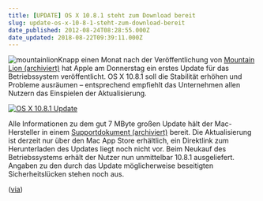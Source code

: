 ```yaml
---
title: [UPDATE] OS X 10.8.1 steht zum Download bereit
slug: update-os-x-10-8-1-steht-zum-download-bereit
date_published: 2012-08-24T08:28:55.000Z
date_updated: 2018-08-22T09:39:11.000Z
---
```


![mountainlion](//picdump.thafaker.de/2012/05/mountainlion-100x100.jpg)Knapp einen Monat nach der Veröffentlichung von [Mountain Lion (archiviert)](http://web.archive.org/web/20120828102554/http://itunes.apple.com:80/de/app/os-x-mountain-lion/id537386512?mt=12) hat Apple am Donnerstag ein erstes Update für das Betriebssystem veröffentlicht. OS X 10.8.1 soll die Stabilität erhöhen und Probleme ausräumen – entsprechend empfiehlt das Unternehmen allen Nutzern das Einspielen der Aktualisierung. 

[![OS X 10.8.1 Update](//picdump.thafaker.de/2012/08/Bildschirmfoto-2012-08-24-um-10.23.41-580x233.png)](http://picdump.thafaker.de/2012/08/Bildschirmfoto-2012-08-24-um-10.23.41.png)

Alle Informationen zu dem gut 7 MByte großen Update hält der Mac-Hersteller in einem [Supportdokument (archiviert)](http://web.archive.org/web/20121102083733/http://support.apple.com/kb/HT5418?viewlocale=de_DE) bereit. Die Aktualisierung ist derzeit nur über den Mac App Store erhältlich, ein Direktlink zum Herunterladen des Updates liegt noch nicht vor. Beim Neukauf des Betriebssystems erhält der Nutzer nun unmittelbar 10.8.1 ausgeliefert. Angaben zu den durch das Update möglicherweise beseitigten Sicherheitslücken stehen noch aus.

([via](http://www.heise.de/mac-and-i/meldung/OS-X-10-8-1-steht-zum-Download-bereit-1674116.html))
